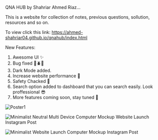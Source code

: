 QNA HUB by Shahriar Ahmed Riaz...

This is a website for collection of notes, previous questions, sollution, resources and so on.

To view click this link:
https://ahmed-shahriar04.github.io/qnahub/index.html

New Features: 

1. Awesome UI ✨
2. Bug fixed 🐛🪲🦗
3. Dark Mode added.
4. Increase website performance 🎩
5. Safety Chacked 🦺
6. Search option added to dashboard that you can search easily. Look proffessional 😎
7. More features coming soon, stay tuned 🫡


![Poster1](https://github.com/user-attachments/assets/c6c71c4a-226d-41a2-ac0e-15587f1962b2)


![Minimalist Neutral Multi Device Computer Mockup Website Launch Instagram Post](https://github.com/user-attachments/assets/a555e9cc-9d07-4ffd-9d42-4c3a959b1e68)


![Minimalist Website Launch Computer Mockup Instagram Post](https://github.com/user-attachments/assets/8b6f46b4-8a29-4cba-8f2b-4f811b432f7c)
